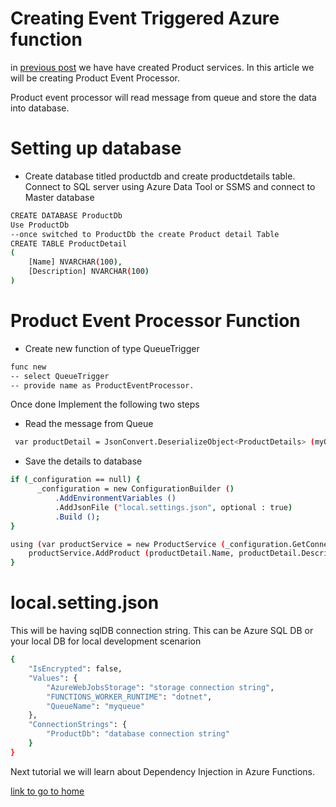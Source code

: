 # Creating Event Triggered Azure function

in [previous post](HttpTrigger.md) we have have created Product services. In this article we will be creating Product Event Processor.

Product event processor will read message from queue and store the data into database.

# Setting up database

- Create database titled productdb and create productdetails table. Connect to SQL server using Azure Data Tool or SSMS and connect to Master database
```sh
CREATE DATABASE ProductDb
Use ProductDb
--once switched to ProductDb the create Product detail Table
CREATE TABLE ProductDetail
(
    [Name] NVARCHAR(100),
    [Description] NVARCHAR(100)
)
```

# Product Event Processor Function

- Create new function of type QueueTrigger
```sh
func new
-- select QueueTrigger
-- provide name as ProductEventProcessor.
```

Once done Implement the following two steps

- Read the message from Queue
```sh
 var productDetail = JsonConvert.DeserializeObject<ProductDetails> (myQueueItem);
```

- Save the details to database
```sh
if (_configuration == null) {
      _configuration = new ConfigurationBuilder ()
          .AddEnvironmentVariables ()
          .AddJsonFile ("local.settings.json", optional : true)
          .Build ();
}

using (var productService = new ProductService (_configuration.GetConnectionString ("ProductDb"))) {
    productService.AddProduct (productDetail.Name, productDetail.Description).GetAwaiter ().GetResult ();
}

```

# local.setting.json 

This will be having sqlDB connection string. This can be Azure SQL DB or your local DB for local development scenarion

```sh
{
    "IsEncrypted": false,
    "Values": {
        "AzureWebJobsStorage": "storage connection string",
        "FUNCTIONS_WORKER_RUNTIME": "dotnet",
        "QueueName": "myqueue"
    },
    "ConnectionStrings": {
        "ProductDb": "database connection string"
    }
}
```

Next tutorial we will learn about Dependency Injection in Azure Functions.

[link to go to home](/README.md)
